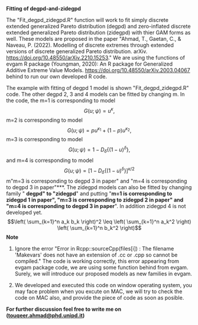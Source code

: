 **Fitting of degpd-and-zidegpd**

The "Fit_degpd_zidegpd.R" function will work to fit simply discrete extended generalized Pareto distribution (degpd) and zero-inflated discrete extended generalized Pareto distribution (zidegpd) with thier GAM forms as well. These models are proposed in the paper "Ahmad, T., Gaetan, C., & Naveau, P. (2022). Modelling of discrete extremes through extended versions of discrete generalized Pareto distribution. arXiv. https://doi.org/10.48550/arXiv.2210.15253." We are using the functions of evgam R package (Youngman, 2020): An R package for Generalized Additive Extreme Value Models. 
https://doi.org/10.48550/arXiv.2003.04067 behind to run our own developed R code.

The example with fitting of degpd 1 model is shown "Fit_degpd_zidegpd.R" code. The other degpd 2, 3 and 4 models can be fitted by changing m. In the code, the m=1 is corresponding to model $$G\left(u; \psi\right)={u}^{\kappa},$$
m=2 is corresponding to model
$$G\left(u;\psi\right)= p{u}^{\kappa_1} + \left(1-p\right){u}^{\kappa_2},$$
m=3 is corresponding to model
$$G\left(u;\psi\right)=1-D_{\delta}\{\left(1-u\right)^{\delta}\},$$
and m=4 is corresponding to model
$$G\left(u;\psi\right)=\left[1-D_{\delta}\{(1-u)^{\delta}\}\right]^{\kappa/2}$$
m"m=3 is corresponding to degpd 3 in paper" and "m=4 is corresponding to degpd 3 in paper"***. The zidegpd models can also be fitted by changing family " **degpd" to "zidegpd**" and putting "**m=1 is corresponding to zidegpd 1 in paper", "m=3 is corresponding to zidegpd 2 in paper" and "m=4 is corresponding to degpd 3 in paper**". In addition zidegpd 4 is not developed yet.
$$\left( \sum_{k=1}^n a_k b_k \right)^2 \leq \left( \sum_{k=1}^n a_k^2 \right) \left( \sum_{k=1}^n b_k^2 \right)$$
**Note** 
1. Ignore the error
"Error in Rcpp::sourceCpp(files[i]) : 
  The filename 'Makevars' does not have an extension of .cc or .cpp so cannot be compiled." The code is working correctly, this error appearing from evgam package code, we are using some function behind from evgam. Surely, we will introduce our proposed models as new families in evgam.
  
2. We developed and executed this code on window operating system, you may face problem when you excute on MAC, we will try to check the code on MAC also, and provide the piece of code as soon as posible.    

**For further discussion feel free to write me on (touqeer.ahmad@phd.unipd.it)**
 


